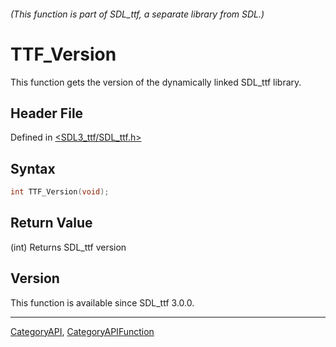 ###### (This function is part of SDL_ttf, a separate library from SDL.)
# TTF_Version

This function gets the version of the dynamically linked SDL_ttf library.

## Header File

Defined in [<SDL3_ttf/SDL_ttf.h>](https://github.com/libsdl-org/SDL_ttf/blob/main/include/SDL3_ttf/SDL_ttf.h)

## Syntax

```c
int TTF_Version(void);
```

## Return Value

(int) Returns SDL_ttf version

## Version

This function is available since SDL_ttf 3.0.0.

----
[CategoryAPI](CategoryAPI), [CategoryAPIFunction](CategoryAPIFunction)

